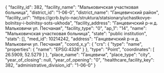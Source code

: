{
    "facility_id": 382,
    "facility_name": "Мальковичская участковая больница",
    "district_id": "1-06-0",
    "district_name": "Ганцевичский район",
    "facility_url": "https:\/\/gcrb.by\/o-nac\/struktura\/statsionary\/uchastkovye-bolnitsy-i-bolnitsy-sots-ukhoda",
    "facility_address": "Ганцевичский р-н д. Мальковичи ул. Песчаная",
    "facility_type": "0",
    "ap_1": "14",
    "name": "Мальковичская участковая больница",
    "state": "public institution",
    "stats": [],
    "med_id": 10214242,
    "address": "Ганцевичский р-н д. Мальковичи ул. Песчаная",
    "coord_x_y": {
        "crs": {
            "type": "name",
            "properties": {
                "name": "EPSG:4326"
            }
        },
        "type": "Point",
        "coordinates": [
            26.5909,
            52.5279
        ]
    },
    "place_name": "Ганцевичи",
    "place_type": "city",
    "year_of_closing": null,
    "year_of_opening": "0",
    "healthcare_facility_key": 382,
    "administrative_division_id": "1-06-0"
}